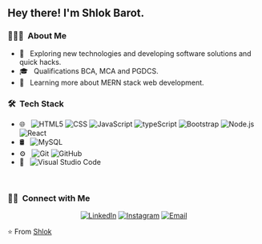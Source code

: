 
<h2> Hey there! I'm Shlok Barot.</h2>

<h3> 👨🏻‍💻 &nbsp;About Me </h3>

- 🤔 &nbsp; Exploring new technologies and developing software solutions and quick hacks.
- 🎓 &nbsp; Qualifications BCA, MCA and PGDCS.
- 🌱 &nbsp; Learning more about MERN stack web development.

<h3> 🛠 &nbsp;Tech Stack</h3>

- 🌐 &nbsp;
  ![HTML5](https://img.shields.io/badge/-HTML5-333333?style=flat&logo=HTML5)
  ![CSS](https://img.shields.io/badge/-CSS-333333?style=flat&logo=CSS3&logoColor=1572B6)
  ![JavaScript](https://img.shields.io/badge/-JavaScript-333333?style=flat&logo=javascript)
  ![typeScript](https://img.shields.io/badge/-TypeScript-333333?style=flat&logo=typescript)
  ![Bootstrap](https://img.shields.io/badge/-Bootstrap-333333?style=flat&logo=bootstrap&logoColor=563D7C)
  ![Node.js](https://img.shields.io/badge/-Node.js-333333?style=flat&logo=node.js)
  ![React](https://img.shields.io/badge/-React-333333?style=flat&logo=react)
- 🛢 &nbsp;
  ![MySQL](https://img.shields.io/badge/-MySQL-333333?style=flat&logo=mysql)
- ⚙️ &nbsp;
  ![Git](https://img.shields.io/badge/-Git-333333?style=flat&logo=git)
  ![GitHub](https://img.shields.io/badge/-GitHub-333333?style=flat&logo=github)
- 🔧 &nbsp;
  ![Visual Studio Code](https://img.shields.io/badge/-Visual%20Studio%20Code-333333?style=flat&logo=visual-studio-code&logoColor=007ACC)
 
<br/>
 
<h3> 🤝🏻 &nbsp;Connect with Me </h3>

<p align="center">
<a href="https://www.linkedin.com/in/shlok-barot-063740102/"><img alt="LinkedIn" src="https://img.shields.io/badge/LinkedIn-ShlokBarot-blue?style=flat-square&logo=linkedin"></a>
<a href="https://www.instagram.com/shlok_barot/"><img alt="Instagram" src="https://img.shields.io/badge/Instagram-ShlokBarot-blue?style=flat-square&logo=instagram"></a>
<a href="mailto:shlokbarot003@gmail.com"><img alt="Email" src="https://img.shields.io/badge/Email-shlokbarot003@gmail.com-blue?style=flat-square&logo=gmail"></a>
</p>

⭐️ From [Shlok](https://github.com/shlok-Barot)
